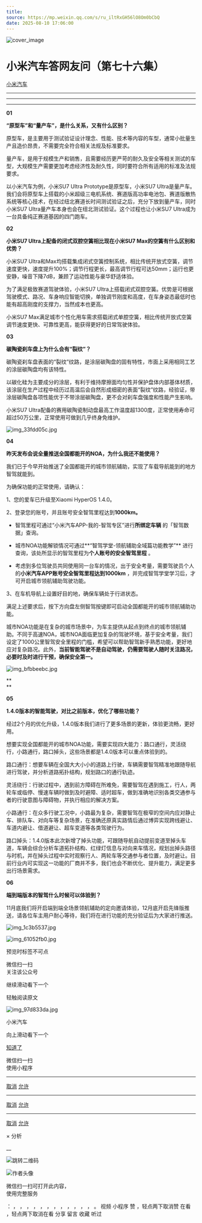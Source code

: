 ```yaml
---
title: 
source: https://mp.weixin.qq.com/s/ru_iltRxGH56lO8Om0bCbQ
date: 2025-08-10 17:06:00
---
```


![cover_image](images/img_a4005018.jpg)


#  小米汽车答网友问（第七十六集）


[ 小米汽车 ](<javascript:void\(0\);>)

______

****  
****

****01****

**“原型车”和“量产车”，是什么关系，又有什么区别？**

原型车，是主要用于测试验证设计理念、性能、技术等内容的车型，通常小批量生产且造价昂贵，不需要完全符合相关法规及标准要求。

量产车，是用于规模生产和销售，且需要经历更严苛的耐久及安全等相关测试的车型，大规模生产需要更加考虑经济性及耐久性，同时要符合所有适用的标准及法规要求。

以小米汽车为例，小米SU7 Ultra Prototype是原型车，小米SU7 Ultra是量产车。我们会将原型车上搭载的小米超级三电机系统、赛道版高功率电池包、赛道版散热系统等核心技术，在经过纽北赛道长时间测试验证之后，充分下放到量产车，同时小米SU7 Ultra量产车本身也会在纽北测试验证。这个过程也让小米SU7 Ultra成为一台具备纯正赛道基因的四门跑车。

  

**02**

**小米SU7 Ultra上配备的闭式双腔空簧相比现在小米SU7 Max的空簧有什么区别和优势？**

小米SU7 Ultra和Max均搭载集成闭式空簧控制系统，相比传统开放式空簧，调节速度更快，速度提升100%；调节行程更长，最高调节行程可达50mm；运行也更安静，噪音下降7dB，兼顾了运动性能与豪华舒适体验。

为了满足极致赛道驾驶体验，小米SU7 Ultra上搭载闭式双腔空簧。优势是可根据驾驶模式、路况、车身响应智能切换，单独调节刚度和高度，在车身姿态最低时也能有超高刚度的支撑力，当然成本也更高。

小米SU7 Max满足城市个性化用车需求搭载闭式单腔空簧，相比传统开放式空簧调节速度更快、可靠性更高，能获得更好的日常驾驶体验。

  

**03**

**碳陶瓷刹车盘上为什么会有“裂纹”？**

碳陶瓷刹车盘表面的“裂纹”纹路，是涂层碳陶盘的固有特性，市面上采用相同工艺的涂层碳陶盘均有该特性。

以碳化硅为主要成分的涂层，有利于维持摩擦面均匀性并保护盘体内部基体材质，该涂层在生产过程中经历过高温后会自然形成细密的表面“裂纹”纹路，经验证，带涂层碳陶盘各项性能优于不带涂层碳陶盘，更不会对刹车盘强度和性能产生影响。

小米SU7 Ultra配备的赛用碳陶瓷制动盘最高工作温度超1300度，正常使用寿命可超过50万公里，正常使用可做到几乎终身免维护。

![img_33fdd05c.jpg](images/img_33fdd05c.jpg)

  

**04**

**昨天发布会说全量推送全国都能开的NOA，为什么我还不能使用？**

我们已于今早开始推送了全国都能开的城市领航辅助，实现了车载导航能到的地方智驾就能到。

为确保功能的正常使用，请确认：

1、您的爱车已升级至Xiaomi HyperOS 1.4.0。

2、登录您的账号，并且账号安全智驾里程达到**1000km。**

  * 智驾里程可通过“小米汽车APP-我的-智驾专区”进行**所绑定车辆** 的「智驾数据」查询。

  * 城市NOA功能解锁情况可通过**“智驾学堂-领航辅助全域篇功能教学”** 进行查询，该处所显示的智驾里程为**个人账号的安全智驾里程** 。

  * 考虑到多位驾驶员共同使用同一台车的情况，出于安全考量，需要驾驶员个人的**小米汽车APP账号安全智驾里程达到1000km** ，并完成智驾学堂学习后，才可开启城市领航辅助驾驶功能。

3、在车机导航上设置好目的地，确保车辆处于行进状态。

满足上述要求后，按下方向盘左侧智驾按键即可启动全国都能开的城市领航辅助功能。

城市NOA功能是在复杂的城市场景中，为车主提供从起点到终点的城市领航辅助。不同于高速NOA，城市NOA面临更加复杂的驾驶环境，基于安全考量，我们设定了1000公里智驾安全里程的门槛，希望可以帮助智驾新手熟悉功能，更好地应对复杂路况。此外，**当前智能驾驶不是自动驾驶，仍需要驾驶人随时关注路况，必要时及时进行干预，确保安全第一。**

![img_bfbbeebc.jpg](images/img_bfbbeebc.jpg)

**  
**

**05**

**1.4.0版本的智能驾驶，对比之前版本，优化了哪些功能？**

经过2个月的优化升级，1.4.0版本我们进行了更多场景的更新，体验更流畅，更好用。

想要实现全国都能开的城市NOA功能，需要实现四大能力：路口通行，灵活绕行，小路通行，路口掉头，这些场景都是1.4.0版本可以重点体验到的。

路口通行：想要车辆在全国大大小小的道路上行驶，车辆需要智驾精准地跟随导航进行驾驶，并分析道路拓扑结构，规划路口的通行轨迹。

灵活绕行：行驶过程中，遇到前方障碍在所难免，需要智驾在遇到施工，行人，两轮车或临停、慢速车辆时做到及时避障、适时超车，做到准确地识别各类交通参与者的行驶意图与障碍物，并执行相应的解决方案。

小路通行：在众多行驶工况中，小路最为复杂，需要智驾在极窄的空间内应对静止车、排队车、对向车等复杂场景，在准确还原真实路情后通过博弈实现跨线避让、车道内避让、借道避让、超车变道等各类驾驶行为。

路口掉头：1.4.0版本此次新增了掉头功能，可跟随导航自动提前变道至掉头车道，车辆会综合分析车道拓扑结构、红绿灯信息与对向来车情况，规划出掉头路径与时机，并在掉头过程中实时观察行人、两轮车等交通参与者位置，及时避让。目前行业内可实现这一功能的厂商并不多，我们也会不断优化、提升能力，满足更多出行场景需求。

  

**06**

**端到端版本的智驾什么时候可以体验到？**

11月底我们将开启端到端全场景领航辅助的定向邀请体验，12月底开启先锋版推送，请各位车主用户耐心等待，我们将在进行功能的充分验证后为大家进行推送。

  

![img_1c3b5537.jpg](images/img_1c3b5537.jpg)

![img_61052fb0.jpg](images/img_61052fb0.jpg)

[](<>)[](<>)

预览时标签不可点

微信扫一扫  
关注该公众号

继续滑动看下一个

轻触阅读原文

![img_97d833da.jpg](images/img_97d833da.jpg)

小米汽车 

向上滑动看下一个

[知道了](<javascript:;>)

微信扫一扫  
使用小程序

****

[取消](<javascript:void\(0\);>) [允许](<javascript:void\(0\);>)

****

[取消](<javascript:void\(0\);>) [允许](<javascript:void\(0\);>)

****

[取消](<javascript:void\(0\);>) [允许](<javascript:void\(0\);>)

× 分析

__

![跳转二维码]()

![作者头像](images/img_97d833da.jpg)

微信扫一扫可打开此内容，  
使用完整服务

： ， ， ， ， ， ， ， ， ， ， ， ， 。 视频 小程序 赞 ，轻点两下取消赞 在看 ，轻点两下取消在看 分享 留言 收藏 听过